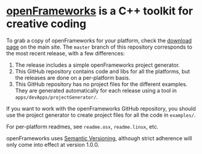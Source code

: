 # [openFrameworks](http://openframeworks.cc/) is a C++ toolkit for creative coding

To grab a copy of openFrameworks for your platform, check the [download page](http://openframeworks.cc/download) on the main site. The `master` branch of this repository corresponds to the most recent release, with a few differences:

1. The release includes a simple openFrameworks project generator.
2. This GitHub repository contains code and libs for all the platforms, but the releases are done on a per-platform basis.
3. This GitHub repository has no project files for the different examples. They are generated automatically for each release using a tool in `apps/devApps/projectGenerator/`.

If you want to work with the openFrameworks GitHub repository, you should use the project generator to create project files for all the code in `examples/`.

For per-platform readmes, see `readme.osx`, `readme.linux`, etc.

openFrameworks uses [Semantic Versioning](http://semver.org/), although strict adherence will only come into effect at version 1.0.0.